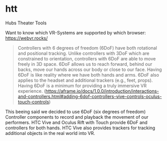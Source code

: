 # htt
Hubs Theater Tools

Want to know which VR-Systems are supported by which browser:
https://webvr.rocks/

> Controllers with 6 degrees of freedom (6DoF) have both rotational and positional tracking. Unlike controllers with 3DoF which are constrained to orientation, controllers with 6DoF are able to move freely in 3D space. 6DoF allows us to reach forward, behind our backs, move our hands across our body or close to our face. Having 6DoF is like reality where we have both hands and arms. 6DoF also applies to the headset and additional trackers (e.g., feet, props). Having 6DoF is a minimum for providing a truly immersive VR experience.
(https://aframe.io/docs/1.0.0/introduction/interactions-and-controllers.html#adding-6dof-controllers-vive-controls-oculus-touch-controls)

This beeing said we decided to use 6DoF (six degrees of freedom) Controller components to record and playback the movement of our performers.
HTC Vive and Oculus Rift with Touch provide 6DoF and controllers for both hands. 
HTC Vive also provides trackers for tracking additional objects in the real world into VR.

